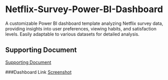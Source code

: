 # Netflix-Survey-Power-BI-Dashboard
A customizable Power BI dashboard template analyzing Netflix survey data, providing insights into user preferences, viewing habits, and satisfaction levels. Easily adaptable to various datasets for detailed analysis.

## Supporting Document
[Supporting Document](https://github.com/chahat-24/Netflix-Survey-Power-BI-Dashboard/blob/main/Netflix%20Survey.docx)

###Dashboard Link
[Screenshot](https://1drv.ms/i/c/ef186088d4c19d26/EUY2TLcB7ltIlIoEZYYIAmoBT9Y1rURN42wzVHFY4JqSqw?e=in6WDC)
